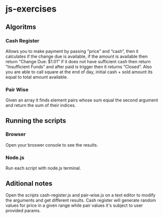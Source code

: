 # js-exercises

## Algoritms

### Cash Register

Allows you to make payment by passing “price” and “cash”, then it calculates if the change due is available, if the amount is available then return “Change Due: $1.01” if it does not have sufficient cash then return “Insufficient Funds” and after paid is trigger then it returns “Closed”. Also you are able to call square at the end of day, initial cash + sold amount its equal to total amount available.

### Pair Wise

Given an array it finds element pairs whose sum equal the second argument and return the sum of their indices.

## Running the scripts

### Browser

Open your broswer console to see the results.

### Node.js

Run each script with node.js terminal.

## Aditional notes

Open the scripts cash-register.js and pair-wise.js on a text editor to modify the arguments and get different results. Cash register will generate random values for price in a given range while pair values it's subject to user provided params.

